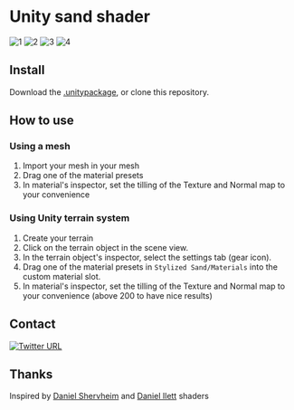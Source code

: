 # Unity sand shader

![1](https://imgur.com/TDDnZBj.png)
![2](https://imgur.com/6PDGZVg.png)
![3](https://imgur.com/taV19ln.png)
![4](https://imgur.com/zWL4BCb.png)

## Install

Download the [.unitypackage](https://github.com/AnzyGit/Unity-sand-shader/raw/main/Release/Anzy%20sand%20shader.unitypackage), or clone this repository.

## How to use

### Using a mesh

1. Import your mesh in your mesh
2. Drag one of the material presets
3. In material's inspector, set the tilling of the Texture and Normal map to your convenience

### Using Unity terrain system

1. Create your terrain
2. Click on the terrain object in the scene view.
3. In the terrain object's inspector, select the settings tab (gear icon).
5. Drag one of the material presets in `Stylized Sand/Materials` into the custom material slot.
6. In material's inspector, set the tilling of the Texture and Normal map to your convenience (above 200 to have nice results)

## Contact

[![Twitter URL](https://img.shields.io/twitter/url/https/twitter.com/AnzyTweets.svg?style=social&label=Follow%20%40AnzyTweets)](https://twitter.com/AnzyTweets)

## Thanks

Inspired by [Daniel Shervheim](https://github.com/danielshervheim/unity-stylized-sand) and [Daniel Ilett](https://www.youtube.com/watch?v=jAOqmx764dA) shaders
